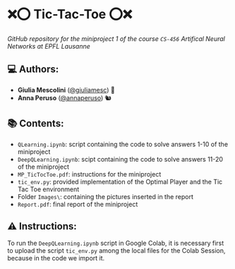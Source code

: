 # :x::o: Tic-Tac-Toe :o::x:
*GitHub repository for the miniproject 1 of the course `CS-456` Artifical Neural Networks at EPFL Lausanne*

## 💻 Authors: 
- **Giulia Mescolini** ([@giuliamesc](https://github.com/giuliamesc)) :ghost:
- **Anna Peruso** ([@annaperuso](https://github.com/annaperuso)) :chipmunk:

## :books: Contents:
- `QLearning.ipynb`: script containing the code to solve answers 1-10 of the miniproject
- `DeepQLearning.ipynb`: scipt containing the code to solve answers 11-20 of the miniproject
- `MP_TicTocToe.pdf`: instructions for the miniproject
- `tic_env.py`: provided implementation of the Optimal Player and the Tic Tac Toe environment
- Folder `Images\`: containing the pictures inserted in the report
- `Report.pdf`: final report of the miniproject

## :warning: Instructions:
To run the `DeepQLearning.ipynb` script in Google Colab, it is necessary first to upload the script `tic_env.py` among the local files for the Colab Session, because in the code we import it.
